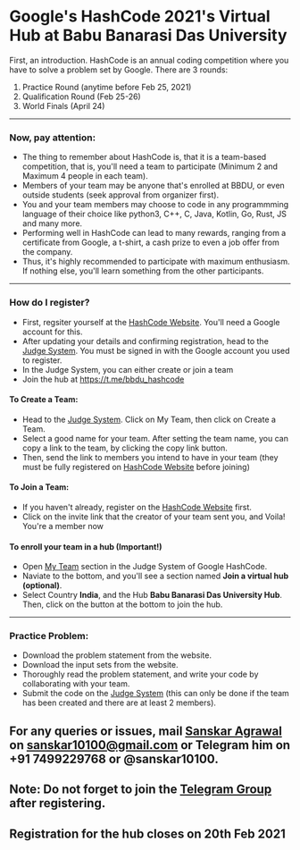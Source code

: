 # Google's HashCode 2021's Virtual Hub at Babu Banarasi Das University

First, an introduction. HashCode is an annual coding competition where you have to solve a problem set by Google. There are 3 rounds:
1. Practice Round (anytime before Feb 25, 2021)
2. Qualification Round (Feb 25-26)
3. World Finals (April 24)

---

### Now, pay attention:
- The thing to remember about HashCode is, that it is a team-based competition, that is, you'll need a team to participate (Minimum 2 and Maximum 4 people in each team).
- Members of your team may be anyone that's enrolled at BBDU, or even outside students (seek approval from organizer first).
- You and your team members may choose to code in any programmming language of their choice like python3, C++, C, Java, Kotlin, Go, Rust, JS and many more.
- Performing well in HashCode can lead to many rewards, ranging from a certificate from Google, a t-shirt, a cash prize to even a job offer from the company.
- Thus, it's highly recommended to participate with maximum enthusiasm. If nothing else, you'll learn something from the other participants.

---

### How do I register?
- First, regsiter yourself at the [HashCode Website](https://codingcompetitions.withgoogle.com/hashcode). You'll need a Google account for this.
- After updating your details and confirming registration, head to the [Judge System](https://hashcodejudge.withgoogle.com/). You must be signed in with the Google account you used to register.
- In the Judge System, you can either create or join a team
- Join the hub at https://t.me/bbdu_hashcode

#### To Create a Team:
- Head to the [Judge System](https://hashcodejudge.withgoogle.com/). Click on My Team, then click on Create a Team.
- Select a good name for your team. After setting the team name, you can copy a link to the team, by clicking the copy link button.
- Then, send the link to members you intend to have in your team (they must be fully registered on [HashCode Website](https://codingcompetitions.withgoogle.com/hashcode) before joining)

#### To Join a Team:
- If you haven't already, register on the [HashCode Website](https://codingcompetitions.withgoogle.com/hashcode) first.
- Click on the invite link that the creator of your team sent you, and Voila! You're a member now

#### To enroll your team in a hub (Important!)
- Open [My Team](https://hashcodejudge.withgoogle.com/#/my-team) section in the Judge System of Google HashCode.
- Naviate to the bottom, and you'll see a section named **Join a virtual hub (optional)**.
- Select Country **India**, and the Hub **Babu Banarasi Das University Hub**. Then, click on the button at the bottom to join the hub.

---

### Practice Problem:
- Download the problem statement from the website.
- Download the input sets from the website.
- Thoroughly read the problem statement, and write your code by collaborating with your team.
- Submit the code on the [Judge System](https://hashcodejudge.withgoogle.com/) (this can only be done if the team has been created and there are at least 2 members).

## For any queries or issues, mail [Sanskar Agrawal](https://linkedin.com/in/sanskar10100) on sanskar10100@gmail.com or Telegram him on +91 7499229768 or @sanskar10100.

## Note: Do not forget to join the [Telegram Group](https://t.me/bbdu_hashcode) after registering.

## Registration for the hub closes on 20th Feb 2021
